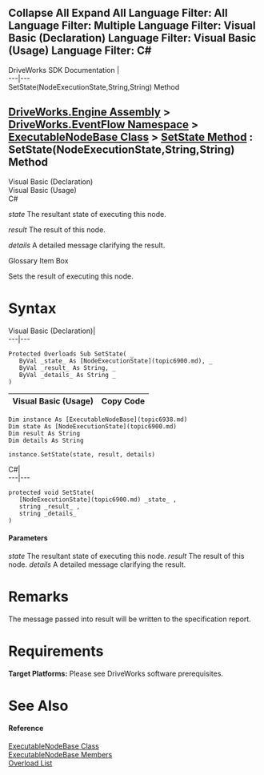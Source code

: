        

 Collapse All Expand All  Language Filter: All  Language Filter: Multiple  Language Filter: Visual Basic (Declaration) Language Filter: Visual Basic (Usage) Language Filter: C#  
---  
DriveWorks SDK Documentation  |   
---|---  
SetState(NodeExecutionState,String,String) Method   
  
[DriveWorks.Engine Assembly](topic2156.md) > [DriveWorks.EventFlow Namespace](topic6871.md) > [ExecutableNodeBase Class](topic6938.md) > [SetState Method](topic6950.md) : SetState(NodeExecutionState,String,String) Method  
---  
  
Visual Basic (Declaration)    
Visual Basic (Usage)    
C# 

_state_
    The resultant state of executing this node.

_result_
    The result of this node.

_details_
    A detailed message clarifying the result.

Glossary Item Box

Sets the result of executing this node. 

# Syntax

Visual Basic (Declaration)|   
---|---  
      
    
    Protected Overloads Sub SetState( _
       ByVal _state_ As [NodeExecutionState](topic6900.md), _
       ByVal _result_ As String, _
       ByVal _details_ As String _
    )   
  
Visual Basic (Usage)| Copy Code  
---|---  
      
    
    Dim instance As [ExecutableNodeBase](topic6938.md)
    Dim state As [NodeExecutionState](topic6900.md)
    Dim result As String
    Dim details As String
     
    instance.SetState(state, result, details)  
  
C#|   
---|---  
      
    
    protected void SetState( 
       [NodeExecutionState](topic6900.md) _state_ ,
       string _result_ ,
       string _details_
    )  
  
#### Parameters

 _state_
    The resultant state of executing this node.
_result_
    The result of this node.
_details_
    A detailed message clarifying the result.

# Remarks

The message passed into result will be written to the specification report.

# Requirements

**Target Platforms:** Please see DriveWorks software prerequisites.

# See Also

#### Reference

[ExecutableNodeBase Class](topic6938.md)   
[ExecutableNodeBase Members](topic6939.md)   
[Overload List](topic6950.md)


